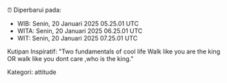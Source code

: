 ⏰ Diperbarui pada:
- WIB: Senin, 20 Januari 2025 05.25.01 UTC
- WITA: Senin, 20 Januari 2025 06.25.01 UTC
- WIT: Senin, 20 Januari 2025 07.25.01 UTC

Kutipan Inspiratif:
"Two fundamentals of cool life  Walk like you are the king OR walk like you dont care ,who is the king."


Kategori: attitude

